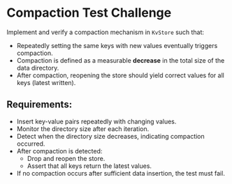 # Compaction Test Challenge

Implement and verify a compaction mechanism in `KvStore` such that:
- Repeatedly setting the same keys with new values eventually triggers compaction.
- Compaction is defined as a measurable **decrease** in the total size of the data directory.
- After compaction, reopening the store should yield correct values for all keys (latest written).

## Requirements:
- Insert key-value pairs repeatedly with changing values.
- Monitor the directory size after each iteration.
- Detect when the directory size decreases, indicating compaction occurred.
- After compaction is detected:
    - Drop and reopen the store.
    - Assert that all keys return the latest values.
- If no compaction occurs after sufficient data insertion, the test must fail.


